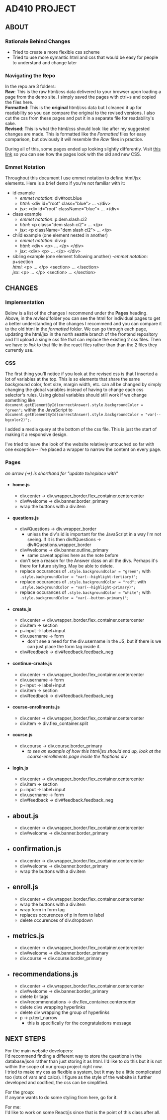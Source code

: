# **AD410 PROJECT**

## **ABOUT**

### **Rationale Behind Changes**

- Tried to create a more flexible css scheme
- Tried to use more symantic html and css that would be easy for people to understand and change later

### **Navigating the Repo**

In the repo are 3 folders:  
**Raw**: This is the raw html/css data delivered to your browser upon loading a page from the demo site. I simply saved the pages with ctrl+s and copied the files here.  
**Formatted**: This is the **original** html/css data but I cleaned it up for readability so you can compare the original to the revised versions. I also cut the css from these pages and put it in a separate file for readability's sake.  
**Revised**: This is what the html/css should look like after my suggested changes are made. This is formatted like the *Formatted* files for easy comparison, but obviously it will resemble the *Raw* files in practice.

During all of this, some pages ended up looking slightly differently. Visit [this link](https://nickolasram.github.io/AD410Style/) so you can see how the pages look with the old and new CSS.


### **Emmet Notation**

Throughout this document I use emmet notation to define html/jsx elements. Here is a brief demo if you're not familiar with it:
- id example
    - *emmet notation*: div\#root.blue  
    - *html*: \<div id="root" class="blue"\> ... \</div\>  
    - *jsx*: \<div id="root" className="blue"\> ... \</div\>  
- class example 
    - *emmet notation*: p.dem.slash.ci2  
    - *html*: \<p class="dem slash ci2"\> ... \</p\>  
    - *jsx*: \<p  className="dem slash ci2"\> ... \</p\>  
- child example (one element nested in another)
    - *emmet notation*: div>p  
    - *html*: \<div> \<p\> ... \</p\> \</div\>  
    - *jsx*: \<div> \<p\> ... \</p\> \</div\> 
- sibling example (one element following another)
    -*emmet notation*: p+section  
    *html*: \<p\> ... \</p\> \<section\> ... \</section\>  
    *jsx*: \<p\> ... \</p\> \<section\> ... \</section\>  

## **CHANGES**

### **Implementation**

Below is a list of the changes I recommend under the **Pages** heading. Above, in the *revised* folder you can see the html for individual pages to get a better understanding of the changes I recommend and you can compare it to the old html in the *formatted* folder. We can go through each page, updating the html/jsx in the north seattle branch of the frontend repository and I'll upload a single css file that can replace the existing 2 css files. Then we have to *link* to that file in the react files rather than than the 2 files they currently use. 

### **CSS**
The first thing you'll notice if you look at the revised css is that I inserted a lot of variables at the top. This is so elements that share the same background color, font size, margin width, etc. can all be changed by simply changing the global variables instead of having to change each css selector's rules.
Using global variables should still work if we change something like `document.getElementById(correctAnswer).style.backgroundColor = "green";` within the JavaScript to `document.getElementById(correctAnswer).style.backgroundColor = "var(--bgcolor2)";`.

I added a media query at the bottom of the css file. This is just the start of making it a responsive design.

I've tried to leave the look of the website relatively untouched so far with one exception-- I've placed a wrapper to narrow the content on every page.

### **Pages**
*an arrow (->) is shorthand for "update to/replace with"*
- #### home.js
    - div.center -> div.wrapper_border.flex_container.centercenter
    - div#welcome -> div.banner.border_primary
    - wrap the buttons with a div.item
- #### questions.js
    - div#Questions -> div.wrapper_border
        - unless the div's id is important for the JavaScript in a way I'm not seeing. If it is then div#Questions -> div#Questions.wrapper_border
    - div#welcome -> div.banner.outline_primary
        - same caveat applies here as the note before
    - don't see a reason for the Answer class on all the divs. Perhaps it's there for future styling. May be able to delete.
    - replace occurances of `.style.backgroundColor = "green";` with `.style.backgroundColor = "var(--highlight-tertiary)";`
    - replace occurances of `.style.backgroundColor = "red";` with `.style.backgroundColor = "var(--highlight-primary)";`
    - replace occurances of `.style.backgroundColor = "white";` with `.style.backgroundColor = "var(--button-primary)";`
- #### create.js
    - div.center -> div.wrapper_border.flex_container.centercenter
    - div.item -> section
    - p+input -> label+input
    - div.username -> form
        - don't see a need for the div.username in the JS, but if there is we can just place the form tag inside it.
    - div#feedback -> div#feedback.feedback_neg
- #### continue-create.js
    - div.center -> div.wrapper_border.flex_container.centercenter
    - div.username -> form
    - p+input -> label+input
    - div.item -> section
    - div#feedback -> div#feedback.feedback_neg
- #### course-enrollments.js
    - div.center -> div.wrapper_border.flex_container.centercenter
    - div.item -> div.flex_container.split
- #### course.js
    - div.course -> div.course.border_primary
        - *to see an example of how this html/jsx should end up, look at the course-enrollments page inside the #options div*  
- #### login.js
    - div.center -> div.wrapper_border.flex_container.centercenter
    - div.item -> section
    - p+input -> label+input
    - div.username -> form
    - div#feedback -> div#feedback.feedback_neg
- ## about.js
    - div.center -> div.wrapper_border.flex_container.centercenter
    - div#welcome -> div.banner.border_primary
- ## confirmation.js
    - div.center -> div.wrapper_border.flex_container.centercenter
    - div#welcome -> div.banner.border_primary
    - wrap the buttons with a div.item
- ## enroll.js
    - div.center -> div.wrapper_border.flex_container.centercenter
    - wrap the buttons with a div.item
    - wrap form in form tag
    - replaces occurences of p in form to label
    - delete occurences of div.dropdown
- ## metrics.js
    - div.center -> div.wrapper_border.flex_container.centercenter
    - div#welcome -> div.banner.border_primary
    - div.course -> div.course.border_primary
- ## recommendations.js
    - div.center -> div.wrapper_border.flex_container.centercenter
    - div#welcome -> div.banner.border_primary
    - delete br tags
    - div#recommendations -> div.flex_container.centercenter
    - delete divs wrapping hyperlinks
    - delete div wrapping the group of hyperlinks
    - p -> p.text_narrow
        - this is specifically for the congratulations message

## **NEXT STEPS**
For the main website developers:    
I'd recommend finding a different way to store the questions in the database/json rather than just storing it as html. I'd like to do this but it is not within the scope of our group project right now.  
I tried to make my css as flexible a system, but it may be a little complicated too (lots of vars and calcs). I figure as the style of the website is further developed and codified, the css can be simplified.

For the group:  
If anyone wants to do some styling from here, go for it.

For me:  
I'd like to work on some React/js since that is the point of this class after all.
